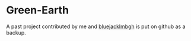 # Green-Earth

A past project contributed by me and [bluejacklmbgh](https://github.com/bluejacklmbgh) is put on github as a backup.
